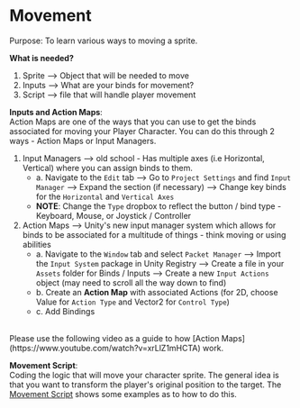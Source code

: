 # Movement

Purpose: To learn various ways to moving a sprite. <br> 

__What is needed?__ <br> 
1. Sprite --> Object that will be needed to move 
2. Inputs --> What are your binds for movement? 
3. Script --> file that will handle player movement 

__Inputs and Action Maps__: <br> 
Action Maps are one of the ways that you can use to get the binds associated for moving your Player Character. You can do this through 2 ways - Action Maps or Input Managers. 

1. Input Managers --> old school - Has multiple axes (i.e Horizontal, Vertical) where you can assign binds to them. 
    - a. Navigate to the `Edit` tab --> Go to `Project Settings` and find `Input Manager` --> Expand the section (if necessary) --> Change key binds for the `Horizontal` and `Vertical Axes`
    - __NOTE__: Change the `Type` dropbox to reflect the button / bind type - Keyboard, Mouse, or Joystick / Controller 
2. Action Maps --> Unity's new input manager system which allows for binds to be associated for a multitude of things - think moving or using abilities 
    - a. Navigate to the `Window` tab and select `Packet Manager` --> Import the `Input System` package in Unity Registry --> Create a file in your `Assets` folder for Binds / Inputs --> Create a new `Input Actions` object (may need to scroll all the way down to find) 
    - b. Create an __Action Map__ with associated Actions (for 2D, choose Value for `Action Type` and Vector2 for `Control Type`)
    - c. Add Bindings 
<br> 
Please use the following video as a guide to how [Action Maps](https://www.youtube.com/watch?v=xrLlZ1mHCTA) work. 
<br> 

__Movement Script__: <br> 
Coding the logic that will move your character sprite. The general idea is that you want to transform the player's original position to the target. The [Movement Script](Movement.cs) shows some examples as to how to do this.